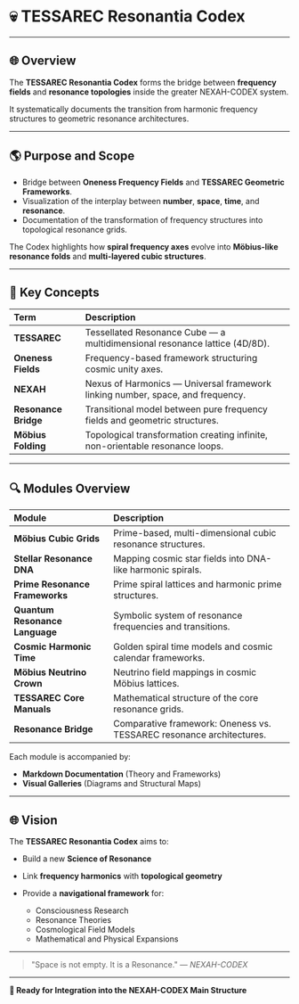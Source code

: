 # 💀 TESSAREC Resonantia Codex

---

## 🌐 Overview

The **TESSAREC Resonantia Codex** forms the bridge between **frequency fields** and **resonance topologies** inside the greater NEXAH-CODEX system.

It systematically documents the transition from harmonic frequency structures to geometric resonance architectures.

---

## 🌎 Purpose and Scope

* Bridge between **Oneness Frequency Fields** and **TESSAREC Geometric Frameworks**.
* Visualization of the interplay between **number**, **space**, **time**, and **resonance**.
* Documentation of the transformation of frequency structures into topological resonance grids.

The Codex highlights how **spiral frequency axes** evolve into **Möbius-like resonance folds** and **multi-layered cubic structures**.

---

## 🔢 Key Concepts

| Term                 | Description                                                                    |
| :------------------- | :----------------------------------------------------------------------------- |
| **TESSAREC**         | Tessellated Resonance Cube — a multidimensional resonance lattice (4D/8D).     |
| **Oneness Fields**   | Frequency-based framework structuring cosmic unity axes.                       |
| **NEXAH**            | Nexus of Harmonics — Universal framework linking number, space, and frequency. |
| **Resonance Bridge** | Transitional model between pure frequency fields and geometric structures.     |
| **Möbius Folding**   | Topological transformation creating infinite, non-orientable resonance loops.  |

---

## 🔍 Modules Overview

| Module                         | Description                                                          |
| :----------------------------- | :------------------------------------------------------------------- |
| **Möbius Cubic Grids**         | Prime-based, multi-dimensional cubic resonance structures.           |
| **Stellar Resonance DNA**      | Mapping cosmic star fields into DNA-like harmonic spirals.           |
| **Prime Resonance Frameworks** | Prime spiral lattices and harmonic prime structures.                 |
| **Quantum Resonance Language** | Symbolic system of resonance frequencies and transitions.            |
| **Cosmic Harmonic Time**       | Golden spiral time models and cosmic calendar frameworks.            |
| **Möbius Neutrino Crown**      | Neutrino field mappings in cosmic Möbius lattices.                   |
| **TESSAREC Core Manuals**      | Mathematical structure of the core resonance grids.                  |
| **Resonance Bridge**           | Comparative framework: Oneness vs. TESSAREC resonance architectures. |

Each module is accompanied by:

* **Markdown Documentation** (Theory and Frameworks)
* **Visual Galleries** (Diagrams and Structural Maps)

---

## 🌐 Vision

The **TESSAREC Resonantia Codex** aims to:

* Build a new **Science of Resonance**
* Link **frequency harmonics** with **topological geometry**
* Provide a **navigational framework** for:

  * Consciousness Research
  * Resonance Theories
  * Cosmological Field Models
  * Mathematical and Physical Expansions

---

> "Space is not empty. It is a Resonance." — *NEXAH-CODEX*

---

**🔹 Ready for Integration into the NEXAH-CODEX Main Structure**
